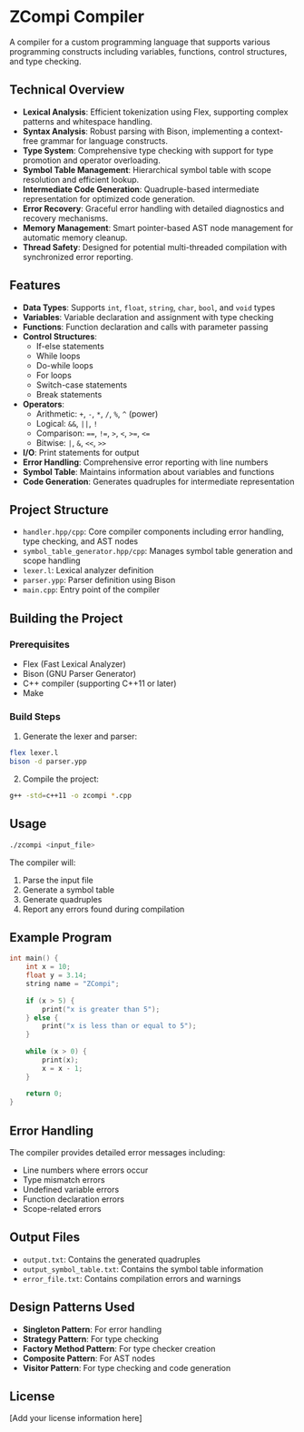 # ZCompi Compiler

A compiler for a custom programming language that supports various programming constructs including variables, functions, control structures, and type checking.

## Technical Overview

- **Lexical Analysis**: Efficient tokenization using Flex, supporting complex patterns and whitespace handling.
- **Syntax Analysis**: Robust parsing with Bison, implementing a context-free grammar for language constructs.
- **Type System**: Comprehensive type checking with support for type promotion and operator overloading.
- **Symbol Table Management**: Hierarchical symbol table with scope resolution and efficient lookup.
- **Intermediate Code Generation**: Quadruple-based intermediate representation for optimized code generation.
- **Error Recovery**: Graceful error handling with detailed diagnostics and recovery mechanisms.
- **Memory Management**: Smart pointer-based AST node management for automatic memory cleanup.
- **Thread Safety**: Designed for potential multi-threaded compilation with synchronized error reporting.

## Features

- **Data Types**: Supports `int`, `float`, `string`, `char`, `bool`, and `void` types
- **Variables**: Variable declaration and assignment with type checking
- **Functions**: Function declaration and calls with parameter passing
- **Control Structures**:
  - If-else statements
  - While loops
  - Do-while loops
  - For loops
  - Switch-case statements
  - Break statements
- **Operators**:
  - Arithmetic: `+`, `-`, `*`, `/`, `%`, `^` (power)
  - Logical: `&&`, `||`, `!`
  - Comparison: `==`, `!=`, `>`, `<`, `>=`, `<=`
  - Bitwise: `|`, `&`, `<<`, `>>`
- **I/O**: Print statements for output
- **Error Handling**: Comprehensive error reporting with line numbers
- **Symbol Table**: Maintains information about variables and functions
- **Code Generation**: Generates quadruples for intermediate representation

## Project Structure

- `handler.hpp/cpp`: Core compiler components including error handling, type checking, and AST nodes
- `symbol_table_generator.hpp/cpp`: Manages symbol table generation and scope handling
- `lexer.l`: Lexical analyzer definition
- `parser.ypp`: Parser definition using Bison
- `main.cpp`: Entry point of the compiler

## Building the Project

### Prerequisites

- Flex (Fast Lexical Analyzer)
- Bison (GNU Parser Generator)
- C++ compiler (supporting C++11 or later)
- Make

### Build Steps

1. Generate the lexer and parser:
```bash
flex lexer.l
bison -d parser.ypp
```

2. Compile the project:
```bash
g++ -std=c++11 -o zcompi *.cpp
```

## Usage

```bash
./zcompi <input_file>
```

The compiler will:
1. Parse the input file
2. Generate a symbol table
3. Generate quadruples
4. Report any errors found during compilation

## Example Program

```c
int main() {
    int x = 10;
    float y = 3.14;
    string name = "ZCompi";
    
    if (x > 5) {
        print("x is greater than 5");
    } else {
        print("x is less than or equal to 5");
    }
    
    while (x > 0) {
        print(x);
        x = x - 1;
    }
    
    return 0;
}
```

## Error Handling

The compiler provides detailed error messages including:
- Line numbers where errors occur
- Type mismatch errors
- Undefined variable errors
- Function declaration errors
- Scope-related errors

## Output Files

- `output.txt`: Contains the generated quadruples
- `output_symbol_table.txt`: Contains the symbol table information
- `error_file.txt`: Contains compilation errors and warnings

## Design Patterns Used

- **Singleton Pattern**: For error handling
- **Strategy Pattern**: For type checking
- **Factory Method Pattern**: For type checker creation
- **Composite Pattern**: For AST nodes
- **Visitor Pattern**: For type checking and code generation

## License

[Add your license information here] 